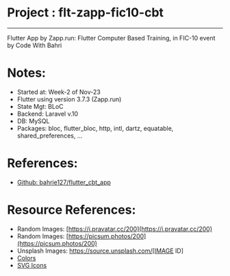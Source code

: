 # Project : flt-zapp-fic10-cbt
***************************************************************
Flutter App by Zapp.run: Flutter Computer Based Training, in FIC-10 event by Code With Bahri

# Notes:
- Started at: Week-2 of Nov-23
- Flutter using version 3.7.3 (Zapp.run)
- State Mgt: BLoC
- Backend: Laravel v.10
- DB: MySQL
- Packages: bloc, flutter_bloc, http, intl, dartz, equatable, shared_preferences, ...

# References:
- [Github: bahrie127/flutter_cbt_app](https://github.com/bahrie127/flutter_cbt_app)

# Resource References:
- Random Images: [https://i.pravatar.cc/200](https://i.pravatar.cc/200)
- Random Images: [https://picsum.photos/200](https://picsum.photos/200)
- Unsplash Images: https://source.unsplash.com/[IMAGE ID]
- [Colors](https://coolors.co/palettes/trending)
- [SVG Icons](http://svgrepo.com)